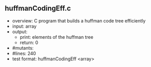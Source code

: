 ## huffmanCodingEff.c
 - overview: C program that builds a huffman code tree efficiently
 - input: array
 - output: 
     - print: elements of the huffman tree
     - return: 0
 - #mutants: 
 - #lines: 240
 - test format: huffmanCodingEff \<array\>